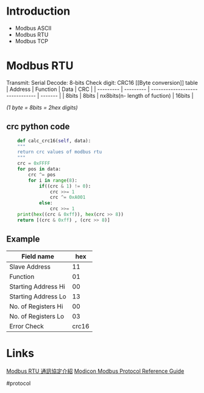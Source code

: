 # Introduction
+ Modbus ASCII
+ Modbus RTU
+ Modbus TCP
# Modbus RTU

Transmit: Serial
Decode: 8-bits
Check digit: CRC16
[[Byte conversion]] table
| Address   | Function  | Data                            | CRC     |
| --------- | --------- | ------------------------------- | ------- |
| 8bits     | 8bits     | nx8bits(n- length of fuction)   | 16bits  |

*(1 byte = 8bits = 2hex digits)*


## crc python code
```py
    def calc_crc16(self, data):
    """
    return crc values of modbus rtu
    """   
    crc = 0xFFFF    
	for pos in data:
		crc ^= pos
		for i in range(8):
			if((crc & 1) != 0):
				crc >>= 1
				crc ^= 0xA001
			else:
				crc >>= 1
	print(hex((crc & 0xff)), hex(crc >> 8))
	return [(crc & 0xff) , (crc >> 8)]

```
## Example
| Field name                      | hex |
| ------------------------------- | --- |
| Slave Address               |   11  |
| Function                      |  01   |
| Starting Address Hi           |   00  |
| Starting Address Lo           |  13   |
| No. of Registers Hi           |  00   |
| No. of Registers Lo             | 03  |
| Error Check                |  crc16   |




# Links
[Modbus RTU 通訊協定介紹](http://www.vx-hmi.com/doc/Modbus%20RTU%20%E7%B0%A1%E4%BB%8B.pdf)
[Modicon Modbus Protocol Reference Guide](https://modbus.org/docs/PI_MBUS_300.pdf)

#protocol 